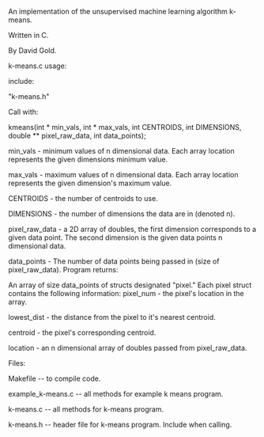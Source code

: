 An implementation of the unsupervised machine learning algorithm k-means.

Written in C.

By David Gold.

k-means.c usage:

include:

"k-means.h"

Call with:

  kmeans(int * min_vals, int * max_vals, int CENTROIDS, int DIMENSIONS, double ** pixel_raw_data, int data_points);

  min_vals - minimum values of n dimensional data. Each array location represents the
  given dimensions minimum value.
  
  max_vals - maximum values of n dimensional data. Each array location represents the
  given dimension's maximum value.
  
  CENTROIDS - the number of centroids to use.
  
  DIMENSIONS - the number of dimensions the data are in (denoted n).
  
  pixel_raw_data - a 2D array of doubles, the first dimension corresponds to a given data point. The second dimension is the given data points n dimensional data.
  
  data_points - The number of data points being passed in (size of pixel_raw_data).
Program returns:

  An array of size data_points of structs designated "pixel." Each pixel struct contains the following information:
  pixel_num - the pixel's location in the array.
  
  lowest_dist - the distance from the pixel to it's nearest centroid.
  
  centroid - the pixel's corresponding centroid.
  
  location - an n dimensional array of doubles passed from pixel_raw_data.

Files:

Makefile -- to compile code.

example_k-means.c -- all methods for example k means program.

k-means.c -- all methods for k-means program.

k-means.h -- header file for k-means program. Include when calling.
